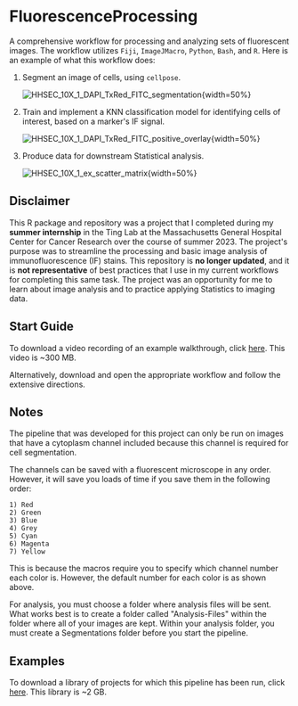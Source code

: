 # FluorescenceProcessing
A comprehensive workflow for processing and analyzing sets of fluorescent images. The workflow utilizes `Fiji`, `ImageJMacro`, `Python`, `Bash`, and `R`. Here is an example of what this workflow does: 
1. Segment an image of cells, using `cellpose`.
   
   ![HHSEC_10X_1_DAPI_TxRed_FITC_segmentation](https://github.com/user-attachments/assets/7aaadb59-f872-4fd1-b57f-7905b3344c4f){width=50%}
   
2. Train and implement a KNN classification model for identifying cells of interest, based on a marker's IF signal.
   
   ![HHSEC_10X_1_DAPI_TxRed_FITC_positive_overlay](https://github.com/user-attachments/assets/7820e8df-fd15-4527-8a6f-e4b34de828a5){width=50%}
   
3. Produce data for downstream Statistical analysis.
   
   ![HHSEC_10X_1_ex_scatter_matrix](https://github.com/user-attachments/assets/7044718b-3de7-4c17-8907-9c20877c48a9){width=50%}
   

## Disclaimer
This R package and repository was a project that I completed during my __summer internship__ in the Ting Lab at the Massachusetts General Hospital Center for Cancer Research over the course of summer 2023. The project's purpose was to streamline the processing and basic image analysis of immunofluorescence (IF) stains. This repository is __no longer updated__, and it is __not representative__ of best practices that I use in my current workflows for completing this same task. The project was an opportunity for me to learn about image analysis and to practice applying Statistics to imaging data.   

## Start Guide
To download a video recording of an example walkthrough, click [here](https://1drv.ms/v/c/7823acf23d597744/Ecueb8AxUMxDghda2TwYFjIBW71ZFaRayhljsPp7iSCGbQ?e=ZvUKQg).
This video is ~300 MB.

Alternatively, download and open the appropriate workflow and follow the extensive directions.

## Notes
The pipeline that was developed for this project can only be run on images that have a cytoplasm channel included because this channel is required for cell segmentation.

The channels can be saved with a fluorescent microscope in any order. However, it will save you loads of time if you save them in the following order:

	1) Red
	2) Green
	3) Blue
	4) Grey
	5) Cyan
	6) Magenta
	7) Yellow

This is because the macros require you to specify which channel number each color is. However, the default number for each color is as shown above.
	
For analysis, you must choose a folder where analysis files will be sent. What works best is to create a folder called "Analysis-Files" within the folder where all of your images are kept. Within your analysis folder, you must create a Segmentations folder before you start the pipeline.

## Examples
To download a library of projects for which this pipeline has been run, click [here](https://1drv.ms/f/c/7823acf23d597744/EtfQcN3HDZpOkMGS8Kl5fAUBhwFA3bSO_bEQAjTkGG1eug?e=bJwCkE).
This library is ~2 GB.
